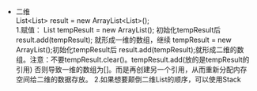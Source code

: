 - 二维  
List<List<Integer>> result = new ArrayList<List<Integer>>();  
1.赋值： List<Integer> tempResult = new ArrayList<Integer>(); 初始化tempResult后 result.add(tempResult);
       就形成一维的数组，继续 tempResult = new ArrayList<Integer>();初始化tempResult后 result.add(tempResult);就形成二维的数组。注意：不要tempResult.clear()。tempResult.add(放的是tempResult的引用) 否则导致一维的数组为[]。而是再创建另一个引用，从而重新分配内存空间给二维的数据存放。
2.如果想要颠倒二维List的顺序，可以使用Stack